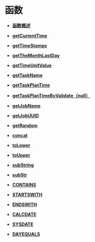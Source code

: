 # 函数<a name="dayu_01_0470"></a>

-   **[函数概述](函数概述.md)**  

-   **[getCurrentTime](getCurrentTime.md)**  

-   **[getTimeStamps](getTimeStamps.md)**  

-   **[getTheMonthLastDay](getTheMonthLastDay.md)**  

-   **[getTimeUnitValue](getTimeUnitValue.md)**  

-   **[getTaskName](getTaskName.md)**  

-   **[getTaskPlanTime](getTaskPlanTime.md)**  

-   **[getTaskPlanTimeByValidate（null）](getTaskPlanTimeByValidate（null）.md)**  

-   **[getJobName](getJobName.md)**  

-   **[getJobUUID](getJobUUID.md)**  

-   **[getRandom](getRandom.md)**  

-   **[concat](concat.md)**  

-   **[toLower](toLower.md)**  

-   **[toUpper](toUpper.md)**  

-   **[subString](subString.md)**  

-   **[subStr](subStr.md)**  

-   **[CONTAINS](CONTAINS.md)**  

-   **[STARTSWITH](STARTSWITH.md)**  

-   **[ENDSWITH](ENDSWITH.md)**  

-   **[CALCDATE](CALCDATE.md)**  

-   **[SYSDATE](SYSDATE.md)**  

-   **[DAYEQUALS](DAYEQUALS.md)**  


